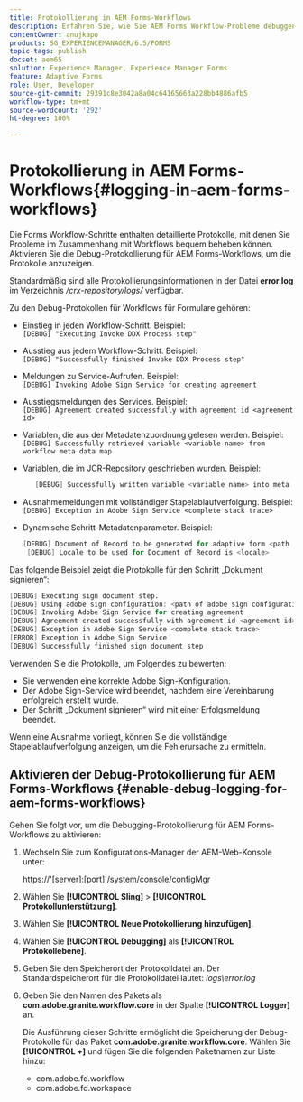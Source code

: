 ```yaml
---
title: Protokollierung in AEM Forms-Workflows
description: Erfahren Sie, wie Sie AEM Forms Workflow-Probleme debuggen und die Debugging-Protokollierung für AEM Forms-Workflows aktivieren, um die Protokolle anzuzeigen.
contentOwner: anujkapo
products: SG_EXPERIENCEMANAGER/6.5/FORMS
topic-tags: publish
docset: aem65
solution: Experience Manager, Experience Manager Forms
feature: Adaptive Forms
role: User, Developer
source-git-commit: 29391c8e3042a8a04c64165663a228bb4886afb5
workflow-type: tm+mt
source-wordcount: '292'
ht-degree: 100%

---
```


# Protokollierung in AEM Forms-Workflows{#logging-in-aem-forms-workflows}

Die Forms Workflow-Schritte enthalten detaillierte Protokolle, mit denen Sie Probleme im Zusammenhang mit Workflows bequem beheben können. Aktivieren Sie die Debug-Protokollierung für AEM Forms-Workflows, um die Protokolle anzuzeigen.

Standardmäßig sind alle Protokollierungsinformationen in der Datei **error.log** im Verzeichnis */crx-repository/logs/* verfügbar.

Zu den Debug-Protokollen für Workflows für Formulare gehören:

* Einstieg in jeden Workflow-Schritt. Beispiel:\
  `[DEBUG] "Executing Invoke DDX Process step"`

* Ausstieg aus jedem Workflow-Schritt. Beispiel:\
  `[DEBUG] "Successfully finished Invoke DDX Process step"`

* Meldungen zu Service-Aufrufen. Beispiel:\
  `[DEBUG] Invoking Adobe Sign Service for creating agreement`

* Ausstiegsmeldungen des Services. Beispiel:\
  `[DEBUG] Agreement created successfully with agreement id <agreement id>`

* Variablen, die aus der Metadatenzuordnung gelesen werden. Beispiel:\
  `[DEBUG] Successfully retrieved variable <variable name> from workflow meta data map`

* Variablen, die im JCR-Repository geschrieben wurden. Beispiel:

  ```verilog
     [DEBUG] Successfully written variable <variable name> into meta data node at <JCR path where meta data is being written>
  ```

* Ausnahmemeldungen mit vollständiger Stapelablaufverfolgung. Beispiel:\
  `[DEBUG] Exception in Adobe Sign Service <complete stack trace>`

* Dynamische Schritt-Metadatenparameter. Beispiel:

  ```verilog
  [DEBUG] Document of Record to be generated for adaptive form <path of adaptive form>
   [DEBUG] Locale to be used for Document of Record is <locale>
  ```

Das folgende Beispiel zeigt die Protokolle für den Schritt „Dokument signieren“:

```verilog
[DEBUG] Executing sign document step.
[DEBUG] Using adobe sign configuration: <path of adobe sign configuration>
[DEBUG] Invoking Adobe Sign Service for creating agreement
[DEBUG] Agreement created successfully with agreement id <agreement id>
[DEBUG] Exception in Adobe Sign Service <complete stack trace>
[ERROR] Exception in Adobe Sign Service
[DEBUG] Successfully finished sign document step
```

Verwenden Sie die Protokolle, um Folgendes zu bewerten:

* Sie verwenden eine korrekte Adobe Sign-Konfiguration.
* Der Adobe Sign-Service wird beendet, nachdem eine Vereinbarung erfolgreich erstellt wurde.
* Der Schritt „Dokument signieren“ wird mit einer Erfolgsmeldung beendet.

Wenn eine Ausnahme vorliegt, können Sie die vollständige Stapelablaufverfolgung anzeigen, um die Fehlerursache zu ermitteln.

## Aktivieren der Debug-Protokollierung für AEM Forms-Workflows {#enable-debug-logging-for-aem-forms-workflows}

Gehen Sie folgt vor, um die Debugging-Protokollierung für AEM Forms-Workflows zu aktivieren:

1. Wechseln Sie zum Konfigurations-Manager der AEM-Web-Konsole unter:

   https://&#39;[server]:[port]&#39;/system/console/configMgr

1. Wählen Sie **[!UICONTROL Sling]** > **[!UICONTROL Protokollunterstützung]**.
1. Wählen Sie **[!UICONTROL Neue Protokollierung hinzufügen]**.
1. Wählen Sie **[!UICONTROL Debugging]** als **[!UICONTROL Protokollebene]**.
1. Geben Sie den Speicherort der Protokolldatei an. Der Standardspeicherort für die Protokolldatei lautet: *logs\error.log*
1. Geben Sie den Namen des Pakets als **com.adobe.granite.workflow.core** in der Spalte **[!UICONTROL Logger]** an.

   Die Ausführung dieser Schritte ermöglicht die Speicherung der Debug-Protokolle für das Paket **com.adobe.granite.workflow.core**. Wählen Sie **[!UICONTROL +]** und fügen Sie die folgenden Paketnamen zur Liste hinzu:

   * com.adobe.fd.workflow
   * com.adobe.fd.workspace
